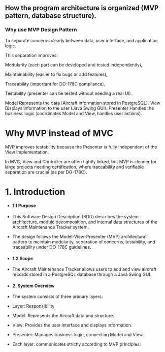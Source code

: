 ## How the program architecture is organized (MVP pattern, database structure).

### Why use MVP Design Pattern
To separate concerns clearly between data, user interface, and application logic.

This separation improves:

Modularity (each part can be developed and tested independently),

Maintainability (easier to fix bugs or add features),

Traceability (important for DO-178C compliance),

Testability (presenter can be tested without needing a real UI).

Model	Represents the data (Aircraft information stored in PostgreSQL).
View	Displays information to the user (Java Swing GUI).
Presenter	Handles the business logic (coordinates Model and View, handles user actions).

# Why MVP instead of MVC
MVP improves testability because the Presenter is fully independent of the View implementation.

In MVC, View and Controller are often tightly linked, but MVP is cleaner for large projects needing certification, where traceability and verifiable separation are crucial (as per DO-178C).

# 1. Introduction
  
- #### 1.1 Purpose
- This Software Design Description (SDD) describes the system architecture, module decomposition, and internal data structures of the Aircraft Maintenance Tracker system.
- The design follows the Model-View-Presenter (MVP) architectural pattern to maintain modularity, separation of concerns, testability, and traceability under DO-178C guidelines.

- #### 1.2 Scope
- The Aircraft Maintenance Tracker allows users to add and view aircraft records stored in a PostgreSQL database through a Java Swing GUI.

- #### 2. System Overview
- The system consists of three primary layers:


- Layer:  Responsibility
- Model:  Represents the Aircraft data and structure.
- View:   Provides the user interface and displays information.
- Presenter: 	Manages business logic, connecting Model and View.
- Each layer: communicates strictly according to MVP principles.